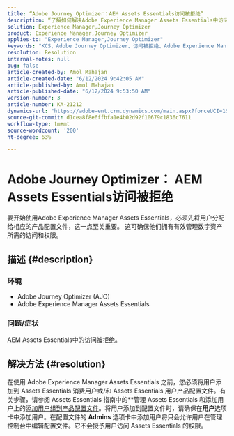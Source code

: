 ```yaml
---
title: “Adobe Journey Optimizer：AEM Assets Essentials访问被拒绝”
description: “了解如何解决Adobe Experience Manager Assets Essentials中访问被拒绝的Adobe Journey Optimizer问题。”
solution: Experience Manager,Journey Optimizer
product: Experience Manager,Journey Optimizer
applies-to: "Experience Manager,Journey Optimizer"
keywords: "KCS、Adobe Journey Optimizer、访问被拒绝、Adobe Experience Manager、AEM、AJO、Assets Essentials、故障排除"
resolution: Resolution
internal-notes: null
bug: false
article-created-by: Amol Mahajan
article-created-date: "6/12/2024 9:42:05 AM"
article-published-by: Amol Mahajan
article-published-date: "6/12/2024 9:53:50 AM"
version-number: 3
article-number: KA-21212
dynamics-url: "https://adobe-ent.crm.dynamics.com/main.aspx?forceUCI=1&pagetype=entityrecord&etn=knowledgearticle&id=586ed503-a028-ef11-840a-000d3a5a67ba"
source-git-commit: d1cea8f8e6ffbfa1e4b02d92f10679c1836c7611
workflow-type: tm+mt
source-wordcount: '200'
ht-degree: 63%

---
```


# Adobe Journey Optimizer： AEM Assets Essentials访问被拒绝


要开始使用Adobe Experience Manager Assets Essentials，必须先将用户分配给相应的产品配置文件，这一点至关重要。 这可确保他们拥有有效管理数字资产所需的访问和权限。

## 描述 {#description}


### <b>环境</b>

- Adobe Journey Optimizer (AJO)
- Adobe Experience Manager Assets Essentials




### <b>问题/症状</b>

AEM Assets Essentials中的访问被拒绝。


## 解决方法 {#resolution}


在使用 Adobe Experience Manager Assets Essentials 之前，您必须将用户添加到 Assets Essentials 消费用户或/和 Assets Essentials 用户产品配置文件。有关步骤，请参阅 Assets Essentials 指南中的&#x200B;**&#x200B;管理 Assets Essentials 和添加用户上的[添加用户组到产品配置文件](https://experienceleague.adobe.com/docs/experience-manager-assets-essentials/help/get-started-admins/deploy-administer.html#add-users-to-product-profiles)。将用户添加到配置文件时，请确保在<b>用户</b>选项卡中添加用户。在配置文件的 <b>Admins</b> 选项卡中添加用户将只会允许用户在管理控制台中编辑配置文件。它不会授予用户访问 Assets Essentials 的权限。


